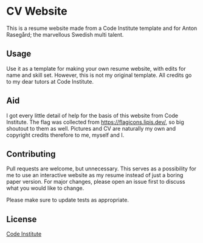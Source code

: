 # CV Website

This is a resume website made from a Code Institute template and for Anton Rasegård; the marvellous Swedish multi talent.

## Usage

Use it as a template for making your own resume website, with edits for name and skill set. However, this is not my original template. All credits go to my dear tutors at Code Institute.

## Aid

I got every little detail of help for the basis of this website from Code Institute. The flag was collected from https://flagicons.lipis.dev/, so big shoutout to them as well. Pictures and CV are naturally my own and copyright credits therefore to me, myself and I.

## Contributing

Pull requests are welcome, but unnecessary. This serves as a possibility for me to use an interactive website as my resume instead of just a boring paper version. For major changes, please open an issue first to discuss what you would like to change.

Please make sure to update tests as appropriate.

## License

[Code Institute](https://codeinstitute.net/)
